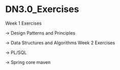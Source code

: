 # DN3.0_Exercises
Week 1 Exercises 

  -> Design Patterns and Principles 
  
  -> Data Structures and Algorithms
Week 2 Exercises 

  -> PL/SQL
  
  -> Spring core maven
